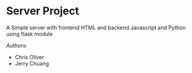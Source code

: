 # Server Project

A Simple server with frontend HTML and backend Javascript and Python using flask module


*Authors:*
* Chris Oliver
* Jerry Chuang
